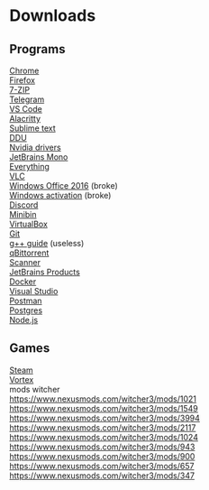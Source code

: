 # Downloads

## Programs
[Chrome](https://www.google.com/intl/ru_ru/chrome/)   
[Firefox](https://www.mozilla.org/ru/firefox/new/)   
[7-ZIP](https://www.7-zip.org/)  
[Telegram](https://desktop.telegram.org/)  
[VS Code](https://code.visualstudio.com/)  
[Alacritty](https://github.com/alacritty/alacritty/releases)  
[Sublime text](https://www.sublimetext.com/)  
[DDU](https://www.guru3d.com/files-details/display-driver-uninstaller-download.html)  
[Nvidia drivers](https://www.nvidia.ru/download/Find.aspx?lang=ru)  
[JetBrains Mono](https://fonts.google.com/download?family=JetBrains%20Mono)  
[Everything](https://www.voidtools.com/ru-ru/downloads/)  
[VLC](https://www.videolan.org/vlc/index.ru.html)  
[Windows Office 2016](https://load-office.com/microsoft-office-2016.html)  (broke)   
[Windows activation](https://myfreeproject.com/soft/81-kmsauto-net-2016.html)  (broke)   
[Discord](https://discord.com/)  
[Minibin](https://minibin.ru.uptodown.com/windows)  
[VirtualBox](https://www.virtualbox.org/wiki/Downloads)  
[Git](https://git-scm.com/downloads)  
[g++ guide](https://www.freecodecamp.org/news/how-to-install-c-and-cpp-compiler-on-windows/)  (useless)   
[qBittorrent](https://www.qbittorrent.org/download.php)  
[Scanner](https://winscan2pdf.ru.uptodown.com/windows)  
[JetBrains Products](https://www.jetbrains.com/ru-ru/products/#type=ide-vs)  
[Docker](https://www.docker.com/)   
[Visual Studio](https://visualstudio.microsoft.com/ru/)  
[Postman](https://www.postman.com/downloads/)   
[Postgres](https://www.postgresql.org/)   
[Node.js](https://nodejs.org/en)   

## Games

[Steam](https://store.steampowered.com/about/steam?l)  
[Vortex](https://www.nexusmods.com/about/vortex/)  
 mods witcher    
https://www.nexusmods.com/witcher3/mods/1021   
https://www.nexusmods.com/witcher3/mods/1549  
https://www.nexusmods.com/witcher3/mods/3994  
https://www.nexusmods.com/witcher3/mods/2117  
https://www.nexusmods.com/witcher3/mods/1024  
https://www.nexusmods.com/witcher3/mods/943  
https://www.nexusmods.com/witcher3/mods/900  
https://www.nexusmods.com/witcher3/mods/657  
https://www.nexusmods.com/witcher3/mods/347  
